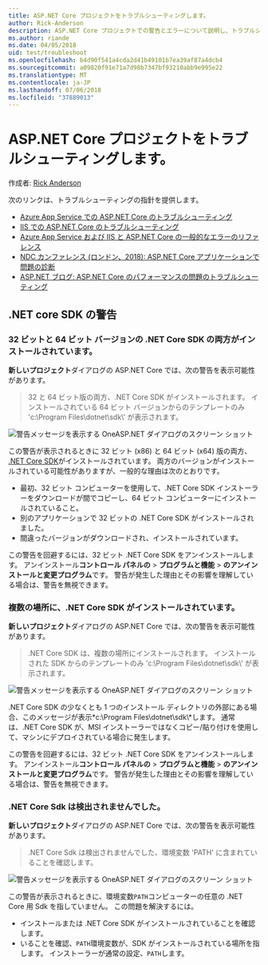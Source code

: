 ```yaml
---
title: ASP.NET Core プロジェクトをトラブルシューティングします。
author: Rick-Anderson
description: ASP.NET Core プロジェクトでの警告とエラーについて説明し、トラブルシューティングを行います。
ms.author: riande
ms.date: 04/05/2018
uid: test/troubleshoot
ms.openlocfilehash: b4d90f541a4cda2d41b49101b7ea39af87a4dcb4
ms.sourcegitcommit: a09820f91e71a7d98b7347bf93210abb9e995e22
ms.translationtype: MT
ms.contentlocale: ja-JP
ms.lasthandoff: 07/06/2018
ms.locfileid: "37889013"
---
```

# <a name="troubleshoot-aspnet-core-projects"></a>ASP.NET Core プロジェクトをトラブルシューティングします。

作成者: [Rick Anderson](https://twitter.com/RickAndMSFT)

次のリンクは、トラブルシューティングの指針を提供します。

* [Azure App Service での ASP.NET Core のトラブルシューティング](xref:host-and-deploy/azure-apps/troubleshoot)
* [IIS での ASP.NET Core のトラブルシューティング](xref:host-and-deploy/iis/troubleshoot)
* [Azure App Service および IIS と ASP.NET Core の一般的なエラーのリファレンス](xref:host-and-deploy/azure-iis-errors-reference)
* [NDC カンファレンス (ロンドン、2018): ASP.NET Core アプリケーションで問題の診断](https://www.youtube.com/watch?v=RYI0DHoIVaA)
* [ASP.NET ブログ: ASP.NET Core のパフォーマンスの問題のトラブルシューティング](https://blogs.msdn.microsoft.com/webdev/2018/05/23/asp-net-core-performance-improvements/)

## <a name="net-core-sdk-warnings"></a>.NET core SDK の警告

### <a name="both-the-32-bit-and-64-bit-versions-of-the-net-core-sdk-are-installed"></a>32 ビットと 64 ビット バージョンの .NET Core SDK の両方がインストールされています。

**新しいプロジェクト**ダイアログの ASP.NET Core では、次の警告を表示可能性があります。

> 32 と 64 ビット版の両方、.NET Core SDK がインストールされます。 インストールされている 64 ビット バージョンからのテンプレートのみ 'c:\\Program Files\\dotnet\\sdk\\' が表示されます。

![警告メッセージを表示する OneASP.NET ダイアログのスクリーン ショット](troubleshoot/_static/both32and64bit.png)

この警告が表示されるときに 32 ビット (x86) と 64 ビット (x64) 版の両方、 [.NET Core SDK](https://www.microsoft.com/net/download/all)がインストールされています。 両方のバージョンがインストールされている可能性がありますが、一般的な理由は次のとおりです。

* 最初、32 ビット コンピューターを使用して、.NET Core SDK インストーラーをダウンロードが間でコピーし、64 ビット コンピューターにインストールされていること。
* 別のアプリケーションで 32 ビットの .NET Core SDK がインストールされました。
* 間違ったバージョンがダウンロードされ、インストールされています。

この警告を回避するには、32 ビット .NET Core SDK をアンインストールします。 アンインストール**コントロール パネルの** > **プログラムと機能** > **のアンインストールと変更プログラム**です。 警告が発生した理由とその影響を理解している場合は、警告を無視できます。

### <a name="the-net-core-sdk-is-installed-in-multiple-locations"></a>複数の場所に、.NET Core SDK がインストールされています。

**新しいプロジェクト**ダイアログの ASP.NET Core では、次の警告を表示可能性があります。

> .NET Core SDK は、複数の場所にインストールされます。 インストールされた SDK からのテンプレートのみ 'c:\\Program Files\\dotnet\\sdk\\' が表示されます。

![警告メッセージを表示する OneASP.NET ダイアログのスクリーン ショット](troubleshoot/_static/multiplelocations.png)

.NET Core SDK の少なくとも 1 つのインストール ディレクトリの外部にある場合、このメッセージが表示*c:\\Program Files\\dotnet\\sdk\\*します。 通常は、.NET Core SDK が、MSI インストーラーではなくコピー/貼り付けを使用して、マシンにデプロイされている場合に発生します。

この警告を回避するには、32 ビット .NET Core SDK をアンインストールします。 アンインストール**コントロール パネルの** > **プログラムと機能** > **のアンインストールと変更プログラム**です。 警告が発生した理由とその影響を理解している場合は、警告を無視できます。

### <a name="no-net-core-sdks-were-detected"></a>.NET Core Sdk は検出されませんでした。

**新しいプロジェクト**ダイアログの ASP.NET Core では、次の警告を表示可能性があります。

> .NET Core Sdk は検出されませんでした、環境変数 'PATH' に含まれていることを確認します。

![警告メッセージを表示する OneASP.NET ダイアログのスクリーン ショット](troubleshoot/_static/NoNetCore.png)

この警告が表示されるときに、環境変数`PATH`コンピューターの任意の .NET Core 用 Sdk を指していません。 この問題を解決するには。

* インストールまたは .NET Core SDK がインストールされていることを確認します。
* いることを確認、`PATH`環境変数が、SDK がインストールされている場所を指します。 インストーラーが通常の設定、`PATH`します。